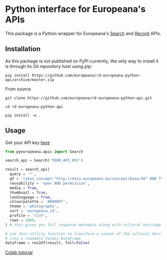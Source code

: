 # Python interface for Europeana's APIs

This package is a Python wrapper for Europeana's [Search](https://pro.europeana.eu/page/search) and [Record](https://pro.europeana.eu/page/record) APIs.

## Installation

As this package is not published on PyPI currently, the only way to install it is through its Git repository host using pip:

`pip install https://github.com/europeana/rd-europeana-python-api/archive/master.zip`

From source

`git clone https://github.com/europeana/rd-europeana-python-api.git`

`cd rd-europeana-python-api`

`pip install -e .`



## Usage

Get your API key [here](https://pro.europeana.eu/pages/get-api)

```python
from pyeuropeana.apis import Search

search_api = Search('YOUR_API_KEY')

result = search_api(
  query = '*',
  qf = '(skos_concept:"http://data.europeana.eu/concept/base/48" AND TYPE:IMAGE)',
  reusability = 'open AND permission',
  media = True,
  thumbnail = True,
  landingpage = True,
  colourpalette = '#0000FF',
  theme = 'photography',
  sort = 'europeana_id',
  profile = 'rich',
  rows = 1000,
) # this gives you full response metadata along with cultural heritage object metadata

# use this utility function to transform a subset of the cultural heritage object metadata
# into a readable Pandas DataFrame
dataframe = res2df(result, full=False)
```

[Colab tutorial](https://colab.research.google.com/drive/1VZJn9JKqziSF2jVQz1HRsvgbUZ0FM7qD?usp=sharing)
